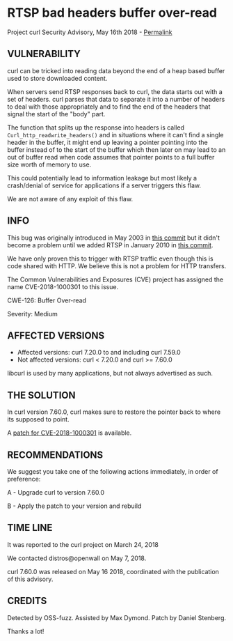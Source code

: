 RTSP bad headers buffer over-read
=================================

Project curl Security Advisory, May 16th 2018 -
[Permalink](https://curl.se/docs/CVE-2018-1000301.html)

VULNERABILITY
-------------

curl can be tricked into reading data beyond the end of a heap based buffer
used to store downloaded content.

When servers send RTSP responses back to curl, the data starts out with a set
of headers. curl parses that data to separate it into a number of headers to
deal with those appropriately and to find the end of the headers that signal
the start of the "body" part.

The function that splits up the response into headers is called
`Curl_http_readwrite_headers()` and in situations where it can't find a single
header in the buffer, it might end up leaving a pointer pointing into the
buffer instead of to the start of the buffer which then later on may lead to
an out of buffer read when code assumes that pointer points to a full buffer
size worth of memory to use.

This could potentially lead to information leakage but most likely a
crash/denial of service for applications if a server triggers this flaw.

We are not aware of any exploit of this flaw.

INFO
----

This bug was originally introduced in May 2003 in [this
commit](https://github.com/curl/curl/commit/b2ef79ef3d47b37) but it didn't
become a problem until we added RTSP in January 2010 in [this
commit](https://github.com/curl/curl/commit/bc4582b68a673d3).

We have only proven this to trigger with RTSP traffic even though this is code
shared with HTTP. We believe this is not a problem for HTTP transfers.

The Common Vulnerabilities and Exposures (CVE) project has assigned the name
CVE-2018-1000301 to this issue.

CWE-126: Buffer Over-read

Severity: Medium

AFFECTED VERSIONS
-----------------

- Affected versions: curl 7.20.0 to and including curl 7.59.0
- Not affected versions: curl < 7.20.0 and curl >= 7.60.0

libcurl is used by many applications, but not always advertised as such.

THE SOLUTION
------------

In curl version 7.60.0, curl makes sure to restore the pointer back to where
its supposed to point.

A [patch for CVE-2018-1000301](https://curl.se/CVE-2018-1000301.patch) is
available.

RECOMMENDATIONS
---------------

We suggest you take one of the following actions immediately, in order of
preference:

 A - Upgrade curl to version 7.60.0

 B - Apply the patch to your version and rebuild

TIME LINE
---------

It was reported to the curl project on March 24, 2018

We contacted distros@openwall on May 7, 2018.

curl 7.60.0 was released on May 16 2018, coordinated with the publication of
this advisory.

CREDITS
-------

Detected by OSS-fuzz. Assisted by Max Dymond. Patch by Daniel Stenberg.

Thanks a lot!
